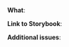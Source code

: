 <!--
Thanks for your interest in patternfly-react. We appreciate all issues filed and PRs submitted!

Please make sure you're familiar with and follow the instructions in the
contributing guidelines (found in the CONTRIBUTING.md file).

Please fill out the information below to expedite the review and (hopefully)
merge of your pull request!
-->

<!-- What changes are being made? (What issue is being addressed here?) -->
**What**:

<!-- Please provide a link to your fork's Storybook. See README notes on how to do this. -->
**Link to Storybook**:

<!-- Are there any upstream issues or separate issues you need to reference? -->
**Additional issues**:


<!-- feel free to add additional comments -->